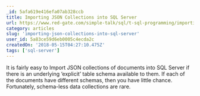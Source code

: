 ```yaml
---
_id: 5afa619e416efa07ab328ccb
title: Importing JSON Collections into SQL Server
url: https://www.red-gate.com/simple-talk/sql/t-sql-programming/importing-json-collections-sql-server/
category: articles
slug: 'importing-json-collections-into-sql-server'
user_id: 5a83ce59d6eb0005c4ecda2c
createdOn: '2018-05-15T04:27:10.475Z'
tags: ['sql-server']
---
```


It is fairly easy to Import JSON collections of documents into SQL Server if there is an underlying ‘explicit’ table schema available to them. If each of the documents have different schemas, then you have little chance. Fortunately, schema-less data collections are rare.
